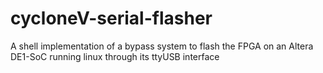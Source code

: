 # cycloneV-serial-flasher
A shell implementation of a bypass system to flash the FPGA on an Altera DE1-SoC running linux through its ttyUSB interface

